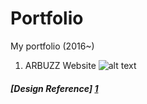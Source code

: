 # Portfolio
My portfolio (2016~)

1. ARBUZZ Website 
![alt text](https://github.com/Stacyyya/Portfolio/blob/master/ARBUZZ%20website.png "Arbuzz")



##### [Design Reference] [1]  
  [1]: https://ui8.net/products/arbuzz-ui-kit/
